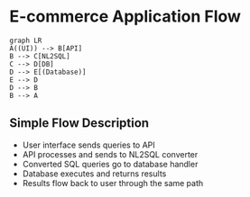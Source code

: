 # E-commerce Application Flow

```mermaid
graph LR
A((UI)) --> B[API]
B --> C[NL2SQL]
C --> D[DB]
D --> E[(Database)]
E --> D
D --> B
B --> A
```

## Simple Flow Description
- User interface sends queries to API
- API processes and sends to NL2SQL converter
- Converted SQL queries go to database handler
- Database executes and returns results
- Results flow back to user through the same path
